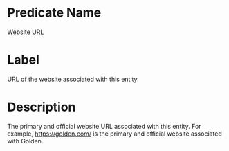# Predicate Name
Website URL

# Label
URL of the website associated with this entity.

# Description
The primary and official website URL associated with this entity. For example, https://golden.com/ is the primary and official website associated with Golden.